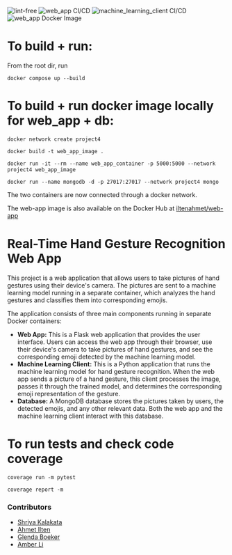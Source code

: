 ![lint-free](https://github.com/software-students-spring2024/4-containerized-app-exercise-speedy/actions/workflows/lint.yml/badge.svg)
![web_app CI/CD](https://github.com/software-students-spring2024/4-containerized-app-exercise-speedy/actions/workflows/web_app.yml/badge.svg)
![machine_learning_client CI/CD](https://github.com/software-students-spring2024/4-containerized-app-exercise-speedy/actions/workflows/machine_learning_client.yml/badge.svg)
![web_app Docker Image](https://github.com/software-students-spring2024/4-containerized-app-exercise-speedy/actions/workflows/publish-docker-image.yml/badge.svg)

# To build + run:

From the root dir, run

`docker compose up --build`

# To build + run docker image locally for web_app + db:
`docker network create project4`

`docker build -t web_app_image .`

`docker run -it --rm --name web_app_container -p 5000:5000 --network project4 web_app_image`

`docker run --name mongodb -d -p 27017:27017 --network project4 mongo`

The two containers are now connected through a docker network.

The web-app image is also available on the Docker Hub at [iltenahmet/web-app](https://hub.docker.com/r/iltenahmet/web-app)

# Real-Time Hand Gesture Recognition Web App

This project is a web application that allows users to take pictures of hand gestures using their device's camera. The pictures are sent to a machine learning model running in a separate container, which analyzes the hand gestures and classifies them into corresponding emojis.

The application consists of three main components running in separate Docker containers:

- **Web App:** This is a Flask web application that provides the user interface. Users can access the web app through their browser, use their device's camera to take pictures of hand gestures, and see the corresponding emoji detected by the machine learning model.
- **Machine Learning Client:** This is a Python application that runs the machine learning model for hand gesture recognition. When the web app sends a picture of a hand gesture, this client processes the image, passes it through the trained model, and determines the corresponding emoji representation of the gesture.
- **Database:** A MongoDB database stores the pictures taken by users, the detected emojis, and any other relevant data. Both the web app and the machine learning client interact with this database.

# To run tests and check code coverage

`coverage run -m pytest`

`coverage report -m`

### Contributors

* [Shriya Kalakata](https://github.com/shriyakalakata)
* [Ahmet Ilten](https://github.com/iltenahmet)
* [Glenda Boeker](https://github.com/gboeker)
* [Amber Li](https://github.com/al6862)

